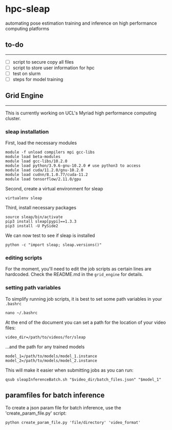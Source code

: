 # hpc-sleap
automating pose estimation training and inference on high performance computing platforms

## to-do

---
-[ ] script to secure copy all files
-[ ] script to store user information for hpc
-[ ] test on slurm
-[ ] steps for model training

## Grid Engine 

---
This is currently working on UCL's Myriad high performance computing cluster.

### sleap installation
First, load the necessary modules
```commandline
module -f unload compilers mpi gcc-libs
module load beta-modules
module load gcc-libs/10.2.0
module load python/3.9.6-gnu-10.2.0 # use python3 to access
module load cuda/11.2.0/gnu-10.2.0
module load cudnn/8.1.0.77/cuda-11.2
module load tensorflow/2.11.0/gpu
```
Second, create a virtual environment for sleap
```commandline 
virtualenv sleap
```
Third, install necessary packages
```commandline
source sleap/bin/activate
pip3 install sleap[pypi]==1.3.3
pip3 install -U PySide2
```
We can now test to see if sleap is installed
```commandline
python -c "import sleap; sleap.versions()"
```

### editing scripts
For the moment, you'll need to edit the job scripts as certain lines are hardcoded. Check the README.md in the ``grid_engine`` for details.

### setting path variables
To simplify running job scripts, it is best to set some path variables in your ``.bashrc``
```commandline
nano ~/.bashrc
```
At the end of the document you can set a path for the location of your video files:
```shell
video_dir=/path/to/videos/for/sleap
```
...and the path for any trained models
```shell
model_1=/path/to/models/model_1.instance
model_2=/path/to/models/model_2.instance
```
This will make it easier when submitting jobs as you can run:
```commandline
qsub sleapInferenceBatch.sh "$video_dir/batch_files.json" "$model_1"
```

## paramfiles for batch inference
To create a json param file for batch inference, use the 'create_param_file.py' script:
```commandline
python create_param_file.py 'file/directory' 'video_format'
```
